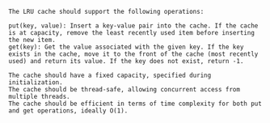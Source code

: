 
    The LRU cache should support the following operations:

    put(key, value): Insert a key-value pair into the cache. If the cache is at capacity, remove the least recently used item before inserting the new item.
    get(key): Get the value associated with the given key. If the key exists in the cache, move it to the front of the cache (most recently used) and return its value. If the key does not exist, return -1.

    The cache should have a fixed capacity, specified during initialization.
    The cache should be thread-safe, allowing concurrent access from multiple threads.
    The cache should be efficient in terms of time complexity for both put and get operations, ideally O(1).
